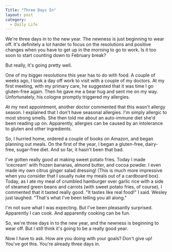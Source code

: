 ```yaml
---
Title: "Three Days In"
layout: post
category:
  - Daily Life
---
```

We're three days in to the new year. 
The newness is just beginning to wear off.
It's definitely a lot harder to focus on the resolutions and positive changes when you have to get up in the morning to go to work.
Is it too soon to start counting down to February break?

But really, it's going pretty well. 

One of my bigger resolutions this year has to do with food.
A couple of weeks ago, I took a day off work to visit with a couple of my doctors. 
At my first meeting, with my primary care, he suggested that it was time I go gluten-free again.
Then he gave me a bear hug and sent me on my way.
Unfortunately, his cologne promptly triggered my allergies.

At my next appointment, another doctor commented that this wasn't allergy season.
I explained that I don't have seasonal allergies.
I'm simply allergic to most strong smells. 
She then told me about an auto-immune diet she'd been reading up on.
Apparently, allergies can be caused by an intolerance to gluten and other ingredients.

So, I hurried home, ordered a couple of books on Amazon, and began planning out meals.
On the first of the year, I began a gluten-free, dairy-free, sugar-free diet.
And so far, it hasn't been that bad.

I've gotten really good at making sweet potato fries.
Today I made 'icecream' with frozen bananas, almond butter, and cocoa powder.
I even made my own citrus ginger salad dressing!
(This is much more impressive when you consider that I usually nuke my meals out of a cardboard box).
Today, as I ate my meal of crumbled hamburger over garlic rice with a side of steamed green beans and carrots (with sweet potato fries, of course), I commented that it tasted really good.
"It tastes like real food!" I said.
Wesley just laughed.
"That's what I've been telling you all along."

I'm not sure what I was expecting.
But I've been pleasantly surprised.
Apparently I can cook.
And apparently cooking can be fun.

So, we're three days in to the new year, and the newness is beginning to wear off. 
But I still think it's going to be a really good year. 

Now I have to ask.
How are you doing with your goals? 
Don't give up!
You've got this.
You're already three days in.
